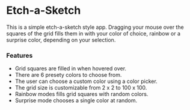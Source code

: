 # Etch-a-Sketch  
This is a simple etch-a-sketch style app. Dragging your mouse over the squares of the grid fills them in with your color of choice, rainbow or a surprise color, depending on your selection.  
  
### Features  
* Grid squares are filled in when hovered over. 
* There are 6 presety colors to choose from. 
* The user can choose a custom color using a color picker. 
* The grid size is customizable from 2 x 2 to 100 x 100. 
* Rainbow modes fills grid squares with random colors. 
* Surprise mode chooses a single color at random. 